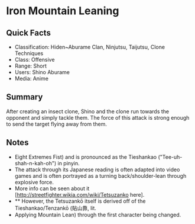 # Iron Mountain Leaning

## Quick Facts
- Classification: Hiden~Aburame Clan, Ninjutsu, Taijutsu, Clone Techniques
- Class: Offensive
- Range: Short
- Users: Shino Aburame
- Media: Anime

## Summary
After creating an insect clone, Shino and the clone run towards the opponent and simply tackle them. The force of this attack is strong enough to send the target flying away from them.

## Notes
- Eight Extremes Fist) and is pronounced as the Tieshankao ("Tee-uh-shah-n-kah-oh") in pinyin.
- The attack through its Japanese reading is often adapted into video games and is often portrayed as a turning back/shoulder-lean through explosive force.
- More info can be seen about it [http://streetfighter.wikia.com/wiki/Tetsuzanko here].
- ** However, the Tetsuzankō itself is derived off of the Tieshankao/Tenzankō (貼山靠, lit.
- Applying Mountain Lean) through the first character being changed.
